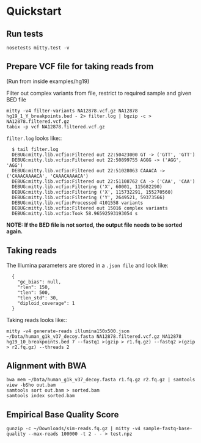 Quickstart
==========

Run tests
---------

```
nosetests mitty.test -v
```

Prepare VCF file for taking reads from
--------------------------------------
(Run from inside examples/hg19)

Filter out complex variants from file, restrict to required sample and given BED file

```
mitty -v4 filter-variants NA12878.vcf.gz NA12878 hg19_1_Y_breakpoints.bed - 2> filter.log | bgzip -c > NA12878.filtered.vcf.gz
tabix -p vcf NA12878.filtered.vcf.gz
```

`filter.log` looks like::

```
  $ tail filter.log 
  DEBUG:mitty.lib.vcfio:Filtered out 22:50423000 GT -> ('GTT', 'GTT')
  DEBUG:mitty.lib.vcfio:Filtered out 22:50899755 AGGG -> ('AGG', 'AGG')
  DEBUG:mitty.lib.vcfio:Filtered out 22:51028063 CAAACA -> ('CAAACAAAACA', 'CAAACAAAACA')
  DEBUG:mitty.lib.vcfio:Filtered out 22:51108762 CA -> ('CAA', 'CAA')
  DEBUG:mitty.lib.vcfio:Filtering ('X', 60001, 115682290)
  DEBUG:mitty.lib.vcfio:Filtering ('X', 115732291, 155270560)
  DEBUG:mitty.lib.vcfio:Filtering ('Y', 2649521, 59373566)
  DEBUG:mitty.lib.vcfio:Processed 4101558 variants
  DEBUG:mitty.lib.vcfio:Filtered out 15016 complex variants
  DEBUG:mitty.lib.vcfio:Took 58.96592593193054 s
```

**NOTE: If the BED file is not sorted, the output file needs to be sorted again.**


Taking reads
------------

The Illumina parameters are stored in a `.json file` and look like:

```
  {
    "gc_bias": null,
    "rlen": 150,
    "tlen": 500,
    "tlen_std": 30,
    "diploid_coverage": 1
  }
```
  
Taking reads looks like::

```
mitty -v4 generate-reads illumina150x500.json ~/Data/human_g1k_v37_decoy.fasta NA12878.filtered.vcf.gz NA12878 hg19_10_breakpoints.bed 7 --fastq1 >(gzip > r1.fq.gz) --fastq2 >(gzip > r2.fq.gz) --threads 2
```

Alignment with BWA
------------------

```
bwa mem ~/Data/human_g1k_v37_decoy.fasta r1.fq.gz r2.fq.gz | samtools view -bSho out.bam
samtools sort out.bam > sorted.bam
samtools index sorted.bam
```

Empirical Base Quality Score
----------------------------

```
gunzip -c ~/Downloads/sim-reads.fq.gz | mitty -v4 sample-fastq-base-quality --max-reads 100000 -t 2 - - > test.npz
```